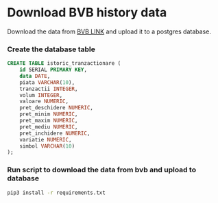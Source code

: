 # Download BVB history data
Download the data from [BVB LINK](https://www.bvb.ro/FinancialInstruments/Details/FinancialInstrumentsDetails.aspx?s=UZT) and upload it to a postgres database.

### Create the database table
```sql
CREATE TABLE istoric_tranzactionare (
    id SERIAL PRIMARY KEY,
    data DATE,
    piata VARCHAR(10),
    tranzactii INTEGER,
    volum INTEGER,
    valoare NUMERIC,
    pret_deschidere NUMERIC,
    pret_minim NUMERIC,
    pret_maxim NUMERIC,
    pret_mediu NUMERIC,
    pret_inchidere NUMERIC,
    variatie NUMERIC,
    simbol VARCHAR(10)
);
```

### Run script to download the data from bvb and upload to database
```sh
pip3 install -r requirements.txt
```
